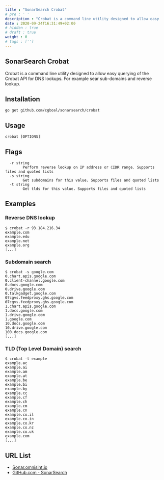 ```yaml
---
title : "SonarSearch Crobat"
# pre : ' '
description : "Crobat is a command line utility designed to allow easy querying of the Crobat API for DNS lookups."
date : 2020-09-24T16:31:49+02:00
# hidden : true
# draft : true
weight : 0
# tags : ['']
---
```


## SonarSearch Crobat

Crobat is a command line utility designed to allow easy querying of the Crobat API for DNS lookups. For example sear sub-domains and reverse lookup.

## Installation

```plain
go get github.com/cgboal/sonarsearch/crobat
```

## Usage

```plain
crobat [OPTIONS]
```

## Flags

```plain
  -r string
        Perform reverse lookup on IP address or CIDR range. Supports files and quoted lists
  -s string
        Get subdomains for this value. Supports files and quoted lists
  -t string
        Get tlds for this value. Supports files and quoted lists
```

## Examples

### Reverse DNS lookup

```plain
$ crobat -r 93.184.216.34
example.com
example.edu
example.net
example.org
[...]
```

### Subdomain search

```plain
$ crobat -s google.com
0.chart.apis.google.com
0.client-channel.google.com
0.docs.google.com
0.drive.google.com
0.talkgadget.google.com
07cgvs.feedproxy.ghs.google.com
07cgvs.feedproxy.ghs.google.com
1.chart.apis.google.com
1.docs.google.com
1.drive.google.com
1.google.com
10.docs.google.com
10.drive.google.com
100.docs.google.com
[...]
```

### TLD (Top Level Domain) search

```plain
$ crobat -t example
example.ac
example.ai
example.am
example.at
example.be
example.bi
example.by
example.cc
example.cf
example.ch
example.cm
example.cn
example.co.il
example.co.in
example.co.kr
example.co.nz
example.co.uk
example.com
[...]
```

## URL List

- [Sonar.omnisint.io](https://sonar.omnisint.io/)
- [GitHub.com - SonarSearch](https://github.com/cgboal/sonarsearch)
